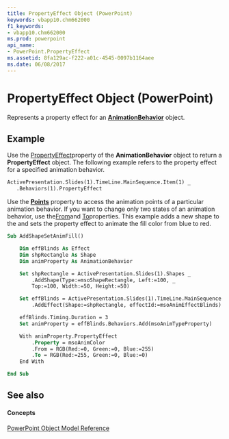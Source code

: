 ```yaml
---
title: PropertyEffect Object (PowerPoint)
keywords: vbapp10.chm662000
f1_keywords:
- vbapp10.chm662000
ms.prod: powerpoint
api_name:
- PowerPoint.PropertyEffect
ms.assetid: 8fa129ac-f222-a01c-4545-0097b1164aee
ms.date: 06/08/2017
---
```



# PropertyEffect Object (PowerPoint)

Represents a property effect for an **[AnimationBehavior](animationbehavior-object-powerpoint.md)** object.


## Example

Use the [PropertyEffect](animationbehavior-propertyeffect-property-powerpoint.md)property of the **AnimationBehavior** object to return a **PropertyEffect** object. The following example refers to the property effect for a specified animation behavior.


```vb
ActivePresentation.Slides(1).TimeLine.MainSequence.Item(1) _
   .Behaviors(1).PropertyEffect
```

Use the **[Points](propertyeffect-points-property-powerpoint.md)** property to access the animation points of a particular animation behavior. If you want to change only two states of an animation behavior, use the[From](propertyeffect-from-property-powerpoint.md)and [To](propertyeffect-to-property-powerpoint.md)properties. This example adds a new shape to the and sets the property effect to animate the fill color from blue to red.




```vb
Sub AddShapeSetAnimFill()

    Dim effBlinds As Effect
    Dim shpRectangle As Shape
    Dim animProperty As AnimationBehavior

    Set shpRectangle = ActivePresentation.Slides(1).Shapes _
        .AddShape(Type:=msoShapeRectangle, Left:=100, _
        Top:=100, Width:=50, Height:=50)

    Set effBlinds = ActivePresentation.Slides(1).TimeLine.MainSequence _
        .AddEffect(Shape:=shpRectangle, effectId:=msoAnimEffectBlinds)

    effBlinds.Timing.Duration = 3
    Set animProperty = effBlinds.Behaviors.Add(msoAnimTypeProperty)

    With animProperty.PropertyEffect
        .Property = msoAnimColor
        .From = RGB(Red:=0, Green:=0, Blue:=255)
        .To = RGB(Red:=255, Green:=0, Blue:=0)
    End With

End Sub
```


## See also


#### Concepts


[PowerPoint Object Model Reference](object-model-powerpoint-vba-reference.md)

